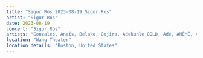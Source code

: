 ```yaml
---
title: "Sigur Rós_2023-08-19_Sigur Rós"
artist: "Sigur Rós"
date: 2023-08-19
concert: "Sigur Rós"
artists: "Gonzales, Anaïs, Belako, Gojira, Adekunle GOLD, Adé, AMÉMÉ, Anna Calvi, Amenra, Amaia, London Contemporary Orchestra, Anfisa Letyago, Bombay Bicycle Club, Alina Pash, Wordless Music Orchestra, Argy, Sigur Rós, AR/CO, Angel Olsen, Antònia Font, alt-J, Dinos, Indochine"
location: "Wang Theater"
location_details: "Boston, United States"
---
```

